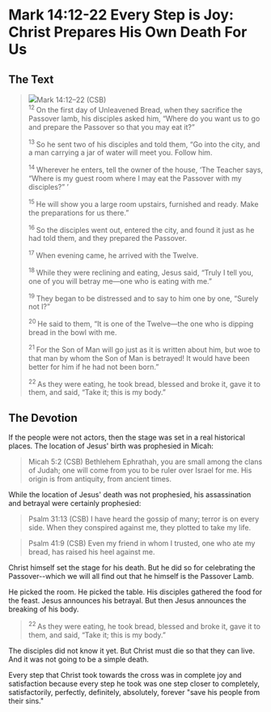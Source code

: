 # Mark 14:12-22 Every Step is Joy: Christ Prepares His Own Death For Us

## The Text

><img class="intro-right" src="/images/art-mark.jpg">Mark 14:12–22 (CSB)  
><sup> 12 </sup> On the first day of Unleavened Bread, when they sacrifice the Passover lamb, his disciples asked him, “Where do you want us to go and prepare the Passover so that you may eat it?” 
>
><sup> 13 </sup> So he sent two of his disciples and told them, “Go into the city, and a man carrying a jar of water will meet you. Follow him. 
>
><sup> 14 </sup> Wherever he enters, tell the owner of the house, ‘The Teacher says, “Where is my guest room where I may eat the Passover with my disciples?” ’ 
>
><sup> 15 </sup> He will show you a large room upstairs, furnished and ready. Make the preparations for us there.” 
>
><sup> 16 </sup> So the disciples went out, entered the city, and found it just as he had told them, and they prepared the Passover. 
>
><sup> 17 </sup> When evening came, he arrived with the Twelve. 
>
><sup> 18 </sup> While they were reclining and eating, Jesus said, “Truly I tell you, one of you will betray me—one who is eating with me.” 
>
><sup> 19 </sup> They began to be distressed and to say to him one by one, “Surely not I?” 
>
><sup> 20 </sup> He said to them, “It is one of the Twelve—the one who is dipping bread in the bowl with me. 
>
><sup> 21 </sup> For the Son of Man will go just as it is written about him, but woe to that man by whom the Son of Man is betrayed! It would have been better for him if he had not been born.” 
>
><sup> 22 </sup> As they were eating, he took bread, blessed and broke it, gave it to them, and said, “Take it; this is my body.”

## The Devotion

If the people were not actors, then the stage was set in a real historical places. The location of Jesus' birth was prophesied in Micah:

>Micah 5:2 (CSB)  Bethlehem Ephrathah, you are small among the clans of Judah; one will come from you to be ruler over Israel for me. His origin is from antiquity, from ancient times.

While the location of Jesus' death was not prophesied, his assassination and betrayal were certainly prophesied:

>Psalm 31:13 (CSB)  I have heard the gossip of many; terror is on every side. When they conspired against me, they plotted to take my life.

>Psalm 41:9 (CSB)  Even my friend in whom I trusted, one who ate my bread, has raised his heel against me.

Christ himself set the stage for his death. But he did so for celebrating the Passover--which we will all find out that he himself is the Passover Lamb.

He picked the room. He picked the table. His disciples gathered the food for the feast. Jesus announces his betrayal. But then Jesus announces the breaking of his body.

><sup> 22 </sup> As they were eating, he took bread, blessed and broke it, gave it to them, and said, “Take it; this is my body.”

The disciples did not know it yet. But Christ must die so that they can live. And it was not going to be a simple death.

Every step that Christ took towards the cross was in complete joy and satisfaction because every step he took was one step closer to completely, satisfactorily, perfectly, definitely, absolutely, forever "save his people from their sins."

